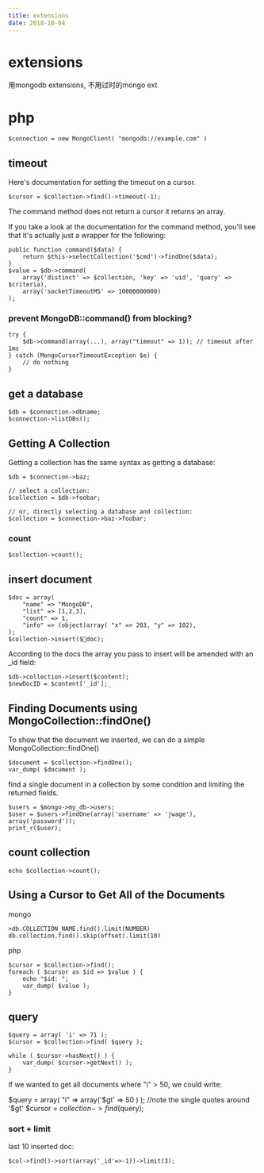 ```yaml
---
title: extensions
date: 2018-10-04
---
```

# extensions
用mongodb extensions, 不用过时的mongo ext

# php

    $connection = new MongoClient( "mongodb://example.com" )

## timeout
Here's documentation for setting the timeout on a cursor.

    $cursor = $collection->find()->timeout(-1);

The command method does not return a cursor it returns an array.

If you take a look at the documentation for the command method, you'll see that it's actually just a wrapper for the following:

    public function command($data) {
        return $this->selectCollection('$cmd')->findOne($data);
    }
    $value = $db->command(
        array('distinct' => $collection, 'key' => 'uid', 'query' => $criteria),
        array('socketTimeoutMS' => 10000000000)
    );

### prevent MongoDB::command() from blocking?

    try {
        $db->command(array(...), array("timeout" => 1)); // timeout after 1ms
    } catch (MongoCursorTimeoutException $e) {
        // do nothing
    }

## get a database

    $db = $connection->dbname;
    $connection->listDBs();

## Getting A Collection
Getting a collection has the same syntax as getting a database:

    $db = $connection->baz;

    // select a collection:
    $collection = $db->foobar;

    // or, directly selecting a database and collection:
    $collection = $connection->baz->foobar;

### count

    $collection->count();

## insert document

    $doc = array(
        "name" => "MongoDB",
        "list" => [1,2,3],
        "count" => 1,
        "info" => (object)array( "x" => 203, "y" => 102),
    );
    $collection->insert($doc);

According to the docs the array you pass to insert will be amended with an _id field:

    $db->collection->insert($content);
    $newDocID = $content['_id'];_

## Finding Documents using MongoCollection::findOne()
To show that the document we inserted, we can do a simple MongoCollection::findOne()

    $document = $collection->findOne();
    var_dump( $document );

find a single document in a collection by some condition and limiting the returned fields.

    $users = $mongo->my_db->users;
    $user = $users->findOne(array('username' => 'jwage'), array('password'));
    print_r($user);

## count collection

    echo $collection->count();

## Using a Cursor to Get All of the Documents
mongo

    >db.COLLECTION_NAME.find().limit(NUMBER)
    db.collection.find().skip(offset).limit(10)

php

    $cursor = $collection->find();
    foreach ( $cursor as $id => $value ) {
        echo "$id: ";
        var_dump( $value );
    }

## query

    $query = array( 'i' => 71 );
    $cursor = $collection->find( $query );

    while ( $cursor->hasNext() ) {
        var_dump( $cursor->getNext() );
    }

if we wanted to get all documents where "i" > 50, we could write:

   $query = array( "i" => array('$gt' => 50 ) ); //note the single quotes around '$gt'
   $cursor = $collection->find($query);

### sort + limit
last 10 inserted doc:

    $col->find()->sort(array('_id'=>-1))->limit(3);